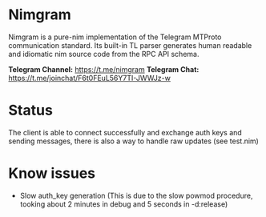 
# Nimgram

Nimgram is a pure-nim implementation of the Telegram MTProto communication standard. Its built-in TL parser generates human readable and idiomatic nim source code from the RPC API schema.

**Telegram Channel:** https://t.me/nimgram
**Telegram Chat:** https://t.me/joinchat/F6t0FEuL56Y7TI-JWWJz-w


# Status

The client is able to connect successfully and exchange auth keys and sending messages, there is also a way to handle raw updates (see test.nim)

# Know issues

- Slow auth_key generation (This is due to the slow powmod procedure, tooking about 2 minutes in debug and 5 seconds in -d:release)